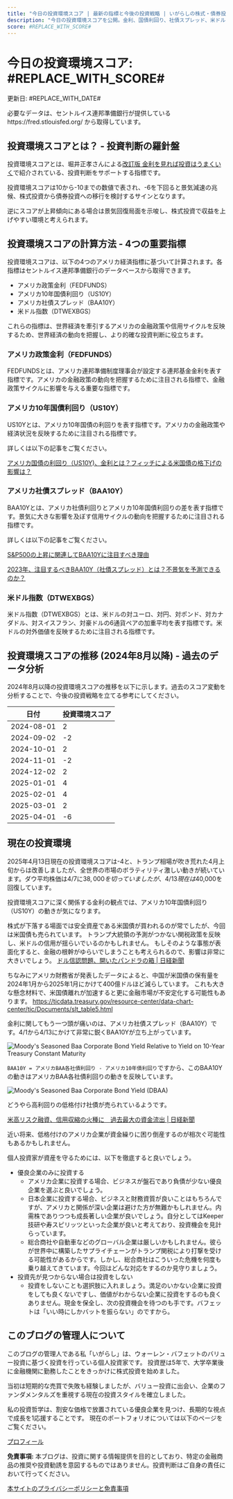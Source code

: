 ```yaml
---
title: "今日の投資環境スコア | 最新の指標と今後の投資戦略 | いがらしの株式・債券投資ノート – 初心者から学べる資産運用術"
description: "今日の投資環境スコアを公開。金利、国債利回り、社債スプレッド、米ドル指数から算出。株式投資、債券投資の判断に役立つ情報をお届けします。"
score: #REPLACE_WITH_SCORE#
---
```


# 今日の投資環境スコア: #REPLACE_WITH_SCORE#

更新日: #REPLACE_WITH_DATE#

必要なデータは、セントルイス連邦準備銀行が提供しているhttps://fred.stlouisfed.org/ から取得しています。

## 投資環境スコアとは？ - 投資判断の羅針盤

投資環境スコアとは、堀井正孝さんによる[改訂版 金利を見れば投資はうまくいく](https://amzn.to/3WHpTbg)で紹介されている、投資判断をサポートする指標です。

投資環境スコアは10から-10までの数値で表され、-6を下回ると景気減速の兆候、株式投資から債券投資への移行を検討するサインとなります。

逆にスコアが上昇傾向にある場合は景気回復局面を示唆し、株式投資で収益を上げやすい環境と考えられます。

## 投資環境スコアの計算方法 - 4つの重要指標

投資環境スコアは、以下の4つのアメリカ経済指標に基づいて計算されます。各指標はセントルイス連邦準備銀行のデータベースから取得できます。

- アメリカ政策金利（FEDFUNDS）
- アメリカ10年国債利回り（US10Y）
- アメリカ社債スプレッド（BAA10Y）
- 米ドル指数（DTWEXBGS）

これらの指標は、世界経済を牽引するアメリカの金融政策や信用サイクルを反映するため、世界経済の動向を把握し、より的確な投資判断に役立ちます。

### アメリカ政策金利（FEDFUNDS）

FEDFUNDSとは、アメリカ連邦準備制度理事会が設定する連邦基金金利を表す指標です。アメリカの金融政策の動向を把握するために注目される指標で、金融政策サイクルに影響を与える重要な指標です。

### アメリカ10年国債利回り（US10Y）

US10Yとは、アメリカ10年国債の利回りを表す指標です。アメリカの金融政策や経済状況を反映するために注目される指標です。

詳しくは以下の記事をご覧ください。

[アメリカ国債の利回り（US10Y)、金利とは？フィッチによる米国債の格下げの影響は？](https://ukatanomitama.com/post/33/)

### アメリカ社債スプレッド（BAA10Y）

BAA10Yとは、アメリカ社債利回りとアメリカ10年国債利回りの差を表す指標です。景気に大きな影響を及ぼす信用サイクルの動向を把握するために注目される指標です。

詳しくは以下の記事をご覧ください。

[S&P500の上昇に関連してBAA10Yに注目すべき理由](https://ukatanomitama.com/post/23/)

[2023年、注目するべきBAA10Y（社債スプレッド）とは？不景気を予測できるのか？](https://ukatanomitama.com/post/8/)

### 米ドル指数（DTWEXBGS）

米ドル指数（DTWEXBGS）とは、米ドルの対ユーロ、対円、対ポンド、対カナダドル、対スイスフラン、対豪ドルの6通貨ペアの加重平均を表す指標です。米ドルの対外価値を反映するために注目される指標です。

## 投資環境スコアの推移 (2024年8月以降) - 過去のデータ分析

2024年8月以降の投資環境スコアの推移を以下に示します。過去のスコア変動を分析することで、今後の投資戦略を立てる参考にしてください。

| 日付       | 投資環境スコア |
|------------|-------------|
| 2024-08-01 | 2           |
| 2024-09-02 | -2          |
| 2024-10-01 | 2           |
| 2024-11-01 | -2          |
| 2024-12-02 | 2           |
| 2025-01-01 | 4           |
| 2025-02-01 | 4           |
| 2025-03-01 | 2           |
| 2025-04-01 | -6           |

## 現在の投資環境

2025年4月13日現在の投資環境スコアは-4と、トランプ相場が吹き荒れた4月上旬からは改善しましたが、全世界の市場のボラティリティ激しい動きが続いています。ダウ平均株価は4/7に$38,000を切っていましたが、4/13現在は$40,000を回復しています。

投資環境スコアに深く関係する金利の観点では、アメリカ10年国債利回り（US10Y）の動きが気になります。

株式が下落する場面では安全資産である米国債が買われるのが常でしたが、今回は米国債も売られています。
トランプ大統領の予測がつかない関税政策を反映し、米ドルの信用が揺らいでいるのかもしれません。
もしそのような事態が表面化すると、金融の根幹がゆらいでしまうことも考えられるので、影響は非常に大きいでしょう。
[ドル信認問題、開いたパンドラの箱 | 日経新聞](https://www.nikkei.com/article/DGXZQOUB120HG0S5A410C2000000/)

ちなみにアメリカ財務省が発表したデータによると、中国が米国債の保有量を2024年1月から2025年1月にかけて400億ドルほど減らしています。
これも大きな懸念材料で、米国債離れが加速すると更に金融市場が不安定化する可能性もあります。
https://ticdata.treasury.gov/resource-center/data-chart-center/tic/Documents/slt_table5.html

金利に関してもう一つ頭が痛いのは、アメリカ社債スプレッド（BAA10Y）です。4/1から4/13にかけて非常に鋭くBAA10Yが立ち上がっています。

![Moody's Seasoned Baa Corporate Bond Yield Relative to Yield on 10-Year Treasury Constant Maturity](./baa10y.png)

`BAA10Y = アメリカBAA各社債利回り - アメリカ10年債利回り`ですから、このBAA10Yの動きはアメリカBAA各社債利回りの動きを反映しています。

![Moody's Seasoned Baa Corporate Bond Yield (DBAA)](./dbaa.png)

どうやら高利回りの低格付け社債が売られているようです。

[米高リスク融資、信用収縮の火種に　過去最大の資金流出 | 日経新聞](https://www.nikkei.com/article/DGXZQOGN10DBC0Q5A410C2000000/)

近い将来、低格付けのアメリカ企業が資金繰りに困り倒産するのが相次ぐ可能性もあるかもしれません。

個人投資家が資産を守るためには、以下を徹底すると良いでしょう。
- 優良企業のみに投資する
  - アメリカ企業に投資する場合、ビジネスが盤石であり負債が少ない優良企業を選ぶと良いでしょう。
  - 日本企業に投資する場合、ビジネスと財務資質が良いことはもちろんですが、アメリカと関係が深い企業は避けた方が無難かもしれません。内需株でありつつも成長著しい企業が良いでしょう。自分としてはKeeper技研や寿スピリッツといった企業が良いと考えており、投資機会を見計らっています。
  - 総合商社や自動車などのグローバル企業は厳しいかもしれません。彼らが世界中に構築したサプライチェーンがトランプ関税により打撃を受ける可能性があるからです。しかし、総合商社はこういった危機を何度も乗り越えてきています。今回はどんな対応をするのか見守りましょう。
- 投資先が見つからない場合は投資をしない
  - 投資をしないことも選択肢に入れましょう。満足のいかない企業に投資をしても良くないですし、価値がわからない企業に投資をするのも良くありません。現金を保全し、次の投資機会を待つのも手です。バフェットは「いい時にしかバットを振らない」のですから。

## このブログの管理人について

このブログの管理人である私「いがらし」は、ウォーレン・バフェットのバリュー投資に基づく投資を行っている個人投資家です。
投資歴は5年で、大学卒業後に金融機関に勤務したことをきっかけに株式投資を始めました。

当初は短期的な売買で失敗も経験しましたが、バリュー投資に出会い、企業のファンダメンタルズを重視する現在の投資スタイルを確立しました。

私の投資哲学は、割安な価格で放置されている優良企業を見つけ、長期的な視点で成長を1応援することです。
現在のポートフォリオについては以下のページをご覧ください。

[プロフィール](https://ukatanomitama.com/aboutme/)

**免責事項:** 本ブログは、投資に関する情報提供を目的としており、特定の金融商品の推奨や投資勧誘を意図するものではありません。投資判断はご自身の責任において行ってください。

[本サイトのプライバシーポリシーと免責事項](https://ukatanomitama.com/privacy_policy/)